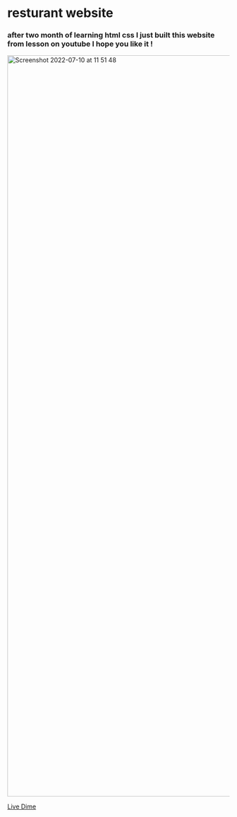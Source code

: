 # resturant website
### after two month of learning html css I just built this website from lesson on youtube I hope you like it !

<img width="1678" alt="Screenshot 2022-07-10 at 11 51 48" src="https://user-images.githubusercontent.com/84162824/178139851-ec345c02-5e85-4d5f-b617-af65d5ce8943.png">


[Live Dime](https://almarzouk.github.io/rest/)
